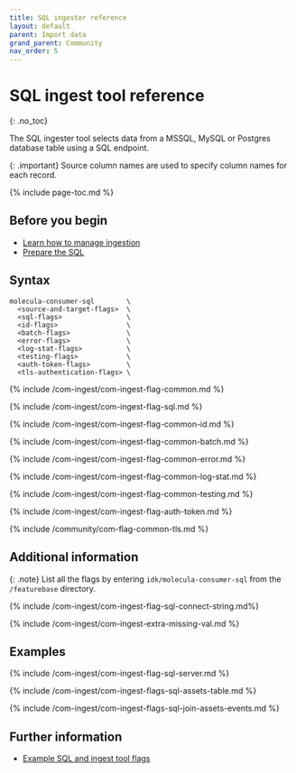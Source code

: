 ```yaml
---
title: SQL ingester reference
layout: default
parent: Import data
grand_parent: Community
nav_order: 5
---
```


# SQL ingest tool reference
{: .no_toc}

The SQL ingester tool selects data from a MSSQL, MySQL or Postgres database table  using a SQL endpoint.

{: .important}
Source column names are used to specify column names for each record.

{% include page-toc.md %}

## Before you begin

* [Learn how to manage ingestion](/docs/community/com-ingest/com-ingest-manage)
* [Prepare the SQL](/docs/community/com-ingest/com-ingest-source-sql)

## Syntax

```
molecula-consumer-sql        \
  <source-and-target-flags>  \
  <sql-flags>                \
  <id-flags>                 \
  <batch-flags>              \
  <error-flags>              \
  <log-stat-flags>           \
  <testing-flags>            \
  <auth-token-flags>         \
  <tls-authentication-flags> \
```

{% include /com-ingest/com-ingest-flag-common.md %}

{% include /com-ingest/com-ingest-flag-sql.md %}

{% include /com-ingest/com-ingest-flag-common-id.md %}

{% include /com-ingest/com-ingest-flag-common-batch.md %}

{% include /com-ingest/com-ingest-flag-common-error.md %}

{% include /com-ingest/com-ingest-flag-common-log-stat.md %}

{% include /com-ingest/com-ingest-flag-common-testing.md %}

{% include /com-ingest/com-ingest-flag-auth-token.md %}

{% include /community/com-flag-common-tls.md %}

## Additional information

{: .note}
List all the flags by entering `idk/molecula-consumer-sql` from the `/featurebase` directory.

{% include /com-ingest/com-ingest-flag-sql-connect-string.md%}

{% include /com-ingest/com-ingest-extra-missing-val.md %}

## Examples

{% include /com-ingest/com-ingest-flag-sql-server.md %}

{% include /com-ingest/com-ingest-flags-sql-assets-table.md %}

{% include /com-ingest/com-ingest-flags-sql-join-assets-events.md %}

## Further information

* [Example SQL and ingest tool flags](/docs/community/com-ingest/com-ingest-example-sql)
